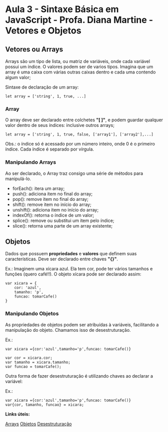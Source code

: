 # Aula 3 - Sintaxe Básica em JavaScript - Profa. Diana Martine - Vetores e Objetos

## Vetores ou Arrays

Arrays são um tipo de lista, ou matriz de variáveis, onde cada variável possui um índice. O valores podem ser de varios tipos.
Imagina que um array é uma caixa com várias outras caixas dentro e cada uma contendo algum valor;

Sintaxe de declaração de um array:

    let array = ['string', 1, true, ...]

### Array

O array deve ser declarado entre colchetes **"[ ]"**, e podem guardar qualquer valor dentro de seus índices: inclusive outros arrays;

    let array = ['string', 1, true, false, ['array1'], ['array2'],...]

Obs.: o índice só é acessado por um número inteiro, onde 0 é o primeiro índice. Cada índice é separado por vírgula.

### Manipulando Arrays

Ao ser declarado, o Array traz consigo uma série de métodos para manipulá-lo.

* forEach(): itera um array;
* push(): adiciona item no final do array;
* pop(): remove item no final do array;
* shift(): remove item no início do array;
* unshift(): adiciona item no início do array;
* indexOf(): retorna o índice de um valor;
* splice(): remove ou substitui um item pelo índice;
* slice(): retorna uma parte de um array existente;

## Objetos

Dados que possuem **propriedades** e **valores** que definem suas características. Deve ser declarado entre chaves **"{}"**.


Ex.: Imaginem uma xícara azul. Ela tem cor, pode ter vários tamanhos e funções (quero café!!). O objeto xícara pode ser declarado assim:

    var xicara = {
        cor: 'azul',
        tamanho: 'p',
        funcao: tomarCafe()
    }

### Manipulando Objetos

As propriedades de objetos podem ser atribuídas à variáveis, facilitando a manipulação do objeto. Chamamos isso de desestruturação.

Ex.:

    var xicara ={cor:'azul',tamanho='p',funcao: tomarCafe()}

    var cor = xicara.cor;
    var tamanho = xicara.tamanho;
    var funcao = tomarCafe();

Outra forma de fazer desestruturação é utilizando chaves ao declarar a variável:

Ex.:

    var xicara ={cor:'azul',tamanho='p',funcao: tomarCafe()}
    var{cor, tamanho, funcao} = xicara;



**Links úteis:**

[Arrays](https://developer.mozilla.org/pt-BR/docs/Web/JavaScript/Reference/Global_Objects/Array)
[Objetos](https://developer.mozilla.org/pt-BR/docs/Web/JavaScript/Guide/Working_with_Objects)
[Desestruturação](https://www.digitalocean.com/community/tutorials/understanding-destructuring-rest-parameters-and-spread-syntax-in-javascript-pt)